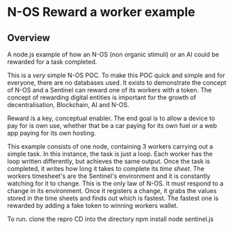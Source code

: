 # N-OS Reward a worker example
## Overview

A node.js example of how an N-OS (non organic stimuli) or an AI could be rewarded for a task completed.

This is a _very_ simple N-OS POC.
To make this POC quick and simple and for everyone, there are no databases used.
It exists to demonstrate the concept of N-OS and a Sentinel can reward one of its workers with a token.
The concept of rewarding digital entities is important for the growth of decentralisation, Blockchain, AI
and N-OS.

Reward is a key, conceptual enabler.
The end goal is to allow a device to pay for is own use, whether that be a car paying for its own fuel
or a web app paying for its own hosting.

This example consists of one node, containing 3 workers carrying out a simple task.
In this instance, the task is just a loop. Each worker has the loop written differently,
but achieves the same output. Once the task is completed, it writes how long it takes to complete its
_time sheet_.
The workers timesheet's are the Sentinel's environment and it is constantly watching for it to change.
This is the only law of N-OS. It must respond to a change in its environment.
Once it registers a change, it grabs the values stored in the time sheets and finds out which is fastest.
The fastest one is rewarded by adding a fake token to winning workers wallet.

To run.
clone the repro
CD into the directory
npm install
node sentinel.js
